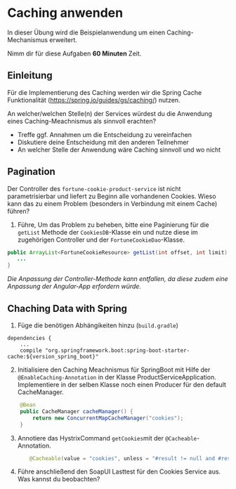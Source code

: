 # Caching anwenden
In dieser Übung wird die Beispielanwendung um einen Caching-Mechanismus erweitert.

Nimm dir für diese Aufgaben **60 Minuten** Zeit.

## Einleitung
Für die Implementierung des Caching werden wir die Spring Cache Funktionalität (https://spring.io/guides/gs/caching/) nutzen.

An welcher/welchen Stelle(n) der Services würdest du die Anwendung eines Caching-Meachnismus als sinnvoll erachten? 
- Treffe ggf. Annahmen um die Entscheidung zu vereinfachen
- Diskutiere deine Entscheidung mit den anderen Teilnehmer
- An welcher Stelle der Anwendung wäre Caching sinnvoll und wo nicht

## Pagination
Der Controller des ```fortune-cookie-product-service``` ist nicht parametrisierbar und liefert zu Beginn alle vorhandenen Cookies. Wieso kann das zu einem Problem (besonders in Verbindung mit einem Cache) führen?

1. Führe, Um das Problem zu beheben, bitte eine Paginierung für die ```getList``` Methode der ```CookiesDB```-Klasse ein und nutze diese im zugehörigen Controller und der ```FortuneCookieDao```-Klasse.

```java
public ArrayList<FortuneCookieResource> getList(int offset, int limit) {
   ...
}
``` 

*Die Anpassung der Controller-Methode kann entfallen, da diese zudem eine Anpassung der Angular-App erfordern würde.*

## Chaching Data with Spring
1. Füge die benötigen Abhängikeiten hinzu (```build.gradle```)

```
dependencies {
    ...
    compile "org.springframework.boot:spring-boot-starter-cache:${version_spring_boot}"
```

2. Initialisiere den Caching Meachnismus für SpringBoot mit Hilfe der ```@EnableCaching-Annotation``` in der Klasse ProductServiceApplication. Implementiere in der selben Klasse noch einen Producer für den default CacheManager.

```java
    @Bean
    public CacheManager cacheManager() {
        return new ConcurrentMapCacheManager("cookies");
    }
```

3. Annotiere das HystrixCommand ```getCookies```mit der ```@Cacheable```-Annotation. 

```java
       @Cacheable(value = "cookies", unless = "#result != null and #result.size() == 0")
```

4. Führe anschließend den SoapUI Lasttest für den Cookies Service aus. Was kannst du beobachten?



